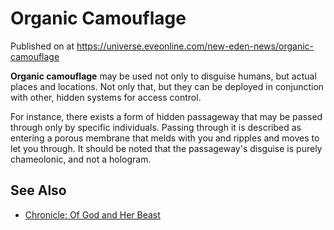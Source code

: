 # Organic Camouflage
Published on  at https://universe.eveonline.com/new-eden-news/organic-camouflage

**Organic camouflage** may be used not only to disguise humans, but
actual places and locations. Not only that, but they can be deployed in
conjunction with other, hidden systems for access control.

For instance, there exists a form of hidden passageway that may be
passed through only by specific individuals. Passing through it is
described as entering a porous membrane that melds with you and ripples
and moves to let you through. It should be noted that the passageway's
disguise is purely chameolonic, and not a hologram.

See Also
--------
-   [Chronicle: Of God and Her Beast](2fXFrYYb6DmBFiG1xLVSD4)
